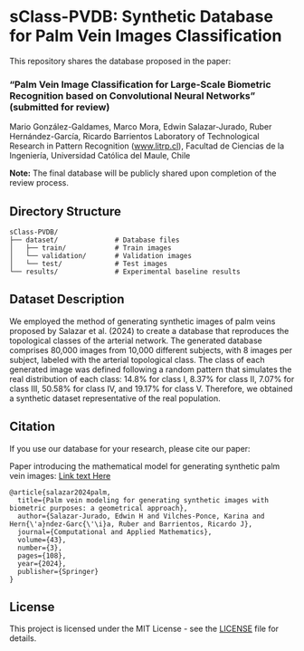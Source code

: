 # sClass-PVDB: Synthetic Database for Palm Vein Images Classification 

This repository shares the database proposed in the paper: 

### “Palm Vein Image Classification for Large-Scale Biometric Recognition based on Convolutional Neural Networks” (submitted for review)
Mario González-Galdames, Marco Mora, Edwin Salazar-Jurado, Ruber Hernández-García, Ricardo Barrientos
Laboratory of Technological Research in Pattern Recognition (www.litrp.cl), Facultad de Ciencias de la Ingeniería, Universidad Católica del Maule, Chile

**Note:** The final database will be publicly shared upon completion of the review process.


## Directory Structure

```
sClass-PVDB/
├── dataset/              # Database files
│   ├── train/            # Train images
│   └── validation/       # Validation images
│   └── test/             # Test images
└── results/              # Experimental baseline results
```

## Dataset Description

We employed the method of generating synthetic images of palm veins proposed by Salazar et al. (2024) to create a database that reproduces the topological classes of the arterial network. The generated database comprises 80,000 images from 10,000 different subjects, with 8 images per subject, labeled with the arterial topological class. The class of each generated image was defined following a random pattern that simulates the real distribution of each class: 14.8% for class I, 8.37% for class II, 7.07% for class III, 50.58% for class IV, and 19.17% for class V. Therefore, we obtained a synthetic dataset representative of the real population.

## Citation

If you use our database for your research, please cite our paper:

Paper introducing the mathematical model for generating synthetic palm vein images: [Link text Here](https://doi.org/10.1007/s40314-024-02634-5)
```
@article{salazar2024palm,
  title={Palm vein modeling for generating synthetic images with biometric purposes: a geometrical approach},
  author={Salazar-Jurado, Edwin H and Vilches-Ponce, Karina and Hern{\'a}ndez-Garc{\'\i}a, Ruber and Barrientos, Ricardo J},
  journal={Computational and Applied Mathematics},
  volume={43},
  number={3},
  pages={108},
  year={2024},
  publisher={Springer}
}
```


## License

This project is licensed under the MIT License - see the [LICENSE](LICENSE) file for details. 
